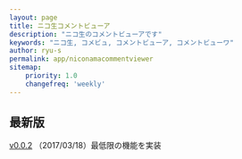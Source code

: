 ```yaml
---
layout: page
title: ニコ生コメントビューア
description: "ニコ生のコメントビューアです"
keywords: "ニコ生, コメビュ, コメントビューア, コメントビューワ"
author: ryu-s
permalink: app/niconamacommentviewer
sitemap:
    priority: 1.0
    changefreq: 'weekly'	
---
```


## 最新版
[v0.0.2](https://github.com/ryu-s/Upload/releases/download/nc_v0.0.2/NicoCommentViewer_v0.0.2.zip) （2017/03/18）最低限の機能を実装  

